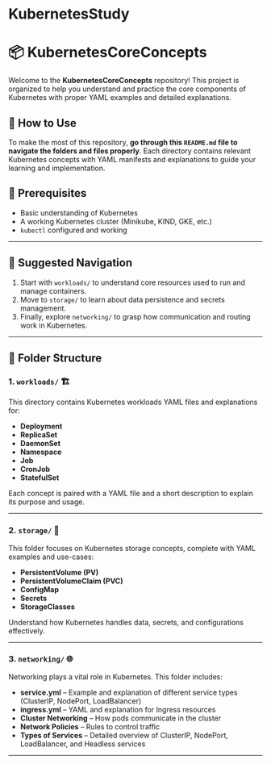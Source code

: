 # KubernetesStudy

# 📦 KubernetesCoreConcepts

Welcome to the **KubernetesCoreConcepts** repository! This project is organized to help you understand and practice the core components of Kubernetes with proper YAML examples and detailed explanations.

## 📘 How to Use

To make the most of this repository, **go through this `README.md` file to navigate the folders and files properly**. Each directory contains relevant Kubernetes concepts with YAML manifests and explanations to guide your learning and implementation.

## 🔧 Prerequisites

- Basic understanding of Kubernetes
- A working Kubernetes cluster (Minikube, KIND, GKE, etc.)
- `kubectl` configured and working
---

## 🧭 Suggested Navigation

1. Start with `workloads/` to understand core resources used to run and manage containers.
2. Move to `storage/` to learn about data persistence and secrets management.
3. Finally, explore `networking/` to grasp how communication and routing work in Kubernetes.

---


## 📁 Folder Structure

### 1. `workloads/` 🏗️  
This directory contains Kubernetes workloads YAML files and explanations for:

- **Deployment**  
- **ReplicaSet**  
- **DaemonSet**  
- **Namespace**  
- **Job**  
- **CronJob**  
- **StatefulSet**

Each concept is paired with a YAML file and a short description to explain its purpose and usage.

---

### 2. `storage/` 💾  
This folder focuses on Kubernetes storage concepts, complete with YAML examples and use-cases:

- **PersistentVolume (PV)**
- **PersistentVolumeClaim (PVC)**
- **ConfigMap**
- **Secrets**
- **StorageClasses**

Understand how Kubernetes handles data, secrets, and configurations effectively.

---

### 3. `networking/` 🌐  
Networking plays a vital role in Kubernetes. This folder includes:

- **service.yml** – Example and explanation of different service types (ClusterIP, NodePort, LoadBalancer)
- **ingress.yml** – YAML and explanation for Ingress resources
- **Cluster Networking** – How pods communicate in the cluster
- **Network Policies** – Rules to control traffic
- **Types of Services** – Detailed overview of ClusterIP, NodePort, LoadBalancer, and Headless services

---

